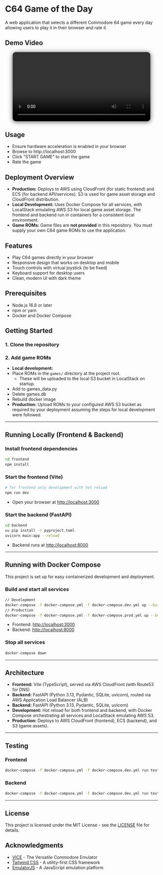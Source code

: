 # C64 Game of the Day

A web application that selects a different Commodore 64 game every day allowing users to play it in their browser and rate it.

## Demo Video

<p align="center">
  <video controls width="90%" style="max-width:700px; border-radius:10px; box-shadow:0 2px 16px #000a;">
    <source src="https://github.com/jmindek/c64gotd/blob/88971134c89158df544fec10963e85e900b000cb/c64gotd-v1-example.mp4" type="video/mp4">
    <img src="c64gotd-gameplay.png" alt="Gameplay screenshot" style="width:100%; max-width:700px; border-radius:10px; box-shadow:0 2px 16px #000a;" />
    Your browser does not support the video tag.
  </video>
</p>

## Usage

- Ensure hardware acceleration is enabled in your browser
- Browse to http://localhost:3000
- Click "START GAME" to start the game
- Rate the game


## Deployment Overview

- **Production:** Deploys to AWS using CloudFront (for static frontend) and ECS (for backend API/services). S3 is used for game asset storage and CloudFront distribution.
- **Local Development:** Uses Docker Compose for all services, with LocalStack emulating AWS S3 for local game asset storage. The frontend and backend run in containers for a consistent local environment.
- **Game ROMs:** Game files are **not provided** in this repository. You must supply your own C64 game ROMs to use the application.


## Features

- Play C64 games directly in your browser
- Responsive design that works on desktop and mobile
- Touch controls with virtual joystick (to be fixed)
- Keyboard support for desktop users
- Clean, modern UI with dark theme

## Prerequisites

- Node.js 16.8 or later
- npm or yarn
- Docker and Docker Compose

## Getting Started

### 1. Clone the repository

### 2. Add game ROMs

- **Local development:** 
 - Place ROMs in the `games/` directory at the project root. 
    - These will be uploaded to the local S3 bucket in LocalStack on startup.
 - Add to games_data.py
 - Delete games.db
 - Rebuild docker image
- **Production:** Upload ROMs to your configured AWS S3 bucket as required by your deployment assuming the steps for local development were followed.

---

## Running Locally (Frontend & Backend)

### Install frontend dependencies
```bash
cd frontend
npm install
```

### Start the frontend (Vite)
```bash
# for frontend only development with hot reload 
npm run dev
```

- Open your browser at [http://localhost:3000](http://localhost:3000)

### Start the backend (FastAPI)
```bash
cd backend
uv pip install -r pyproject.toml
uvicorn main:app --reload
```

- Backend runs at [http://localhost:8000](http://localhost:8000)

---

## Running with Docker Compose

This project is set up for easy containerized development and deployment.

### Build and start all services
```bash
// Development
docker-compose -f docker-compose.yml -f docker-compose.dev.yml up --build
// Production
docker-compose -f docker-compose.yml -f docker-compose.prod.yml up --build
```
- Frontend: [http://localhost:3000](http://localhost:3000)
- Backend: [http://localhost:8000](http://localhost:8000)

### Stop all services
```bash
docker-compose down
```

---

## Architecture
- **Frontend:** Vite (TypeScript), served via AWS CloudFront (with Route53 for DNS)
- **Backend:** FastAPI (Python 3.13, Pydantic, SQLite, uvicorn), routed via AWS Application Load Balancer (ALB)
- **Backend:** FastAPI (Python 3.13, Pydantic, SQLite, uvicorn)
- **Development:** Hot reload for both frontend and backend, with Docker Compose orchestrating all services and LocalStack emulating AWS S3.
- **Production:** Deploys to AWS CloudFront (frontend), ECS (backend), and S3 (game assets).

---

## Testing

### Frontend
```bash
docker-compose -f docker-compose.yml -f docker-compose.dev.yml run test-frontend
```

### Backend
```bash
docker-compose -f docker-compose.yml -f docker-compose.dev.yml run test-backend
```

---

## License

This project is licensed under the MIT License - see the [LICENSE](LICENSE) file for details.

## Acknowledgments

- [VICE](https://vice-emu.sourceforge.io/) - The Versatile Commodore Emulator
- [Tailwind CSS](https://tailwindcss.com/) - A utility-first CSS framework
- [EmulatorJS](https://github.com/EmulatorJS/EmulatorJS) - A JavaScript emulation platform

